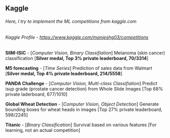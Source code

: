 ## Kaggle

###### Here, I try to implement the ML competitions from kaggle.com

###### Kaggle Profile - https://www.kaggle.com/manjeshg03/competitions

**SIIM-ISIC** - [*Computer Vision, Binary Classifiation*] Melanoma (skin cancer) classification [**Silver medal, Top 3% private leaderboard, 70/3314**]

**M5 forecasting** - [*Time Series*] Prediction of sales data from Walmart [**Silver medal, Top 4% private leaderboard, 214/5558**]

**PANDA Challenge** - [*Computer Vision, Multi-class Classifiation*] Predict isup grade (prostate cancer detection) from Whole Slide Images [Top 68% private laderboard, 677/1010]

**Global Wheat Detection** - [*Computer Vision, Object Detection*] Generate bounding boxes for wheat heads in images [Top 27% private leaderboard, 598/2245]

**Titanic** - [*Binary Classification*] Survival based on various features [For learning, not an actual competition]
